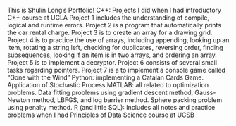 This is Shulin Long’s Portfolio! 
C++: Projects I did when I had introductory C++ course at UCLA
Project 1 includes the understanding of compile, logical and runtime errors.
Project 2 is a program that automatically prints the car rental charge.
Project 3 is to create an array for a drawing grid.
Project 4 is to practice the use of arrays, including appending, looking up an item, rotating a string left, checking for duplicates, reversing order, finding subsequences, looking if an item is in two arrays, and ordering an array.
Project 5 is to implement a decryptor.
Project 6 consists of several small tasks regarding pointers.
Project 7 is a to implement a console game called “Gone with the Wind”
Python:
	implementing a Catalan Cards Game.
Application of Stochastic Process
MATLAB: all related to optimization problems.
Data fitting problems using gradient descent method, Gauss-Newton method, LBFGS, and log barrier method.
Sphere packing problem using penalty method.
R (and little SQL): Includes all notes and practice problems when I had Principles of Data Science course at UCSB
